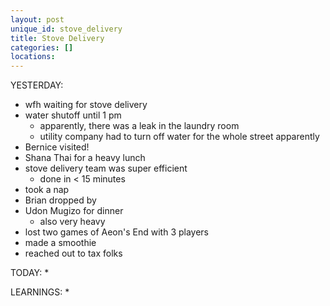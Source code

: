 ```yaml
---
layout: post
unique_id: stove_delivery
title: Stove Delivery
categories: []
locations: 
---
```


YESTERDAY:
* wfh waiting for stove delivery
* water shutoff until 1 pm
  * apparently, there was a leak in the laundry room
  * utility company had to turn off water for the whole street apparently
* Bernice visited!
* Shana Thai for a heavy lunch
* stove delivery team was super efficient
  * done in < 15 minutes
* took a nap
* Brian dropped by
* Udon Mugizo for dinner
  * also very heavy
* lost two games of Aeon's End with 3 players
* made a smoothie
* reached out to tax folks

TODAY:
* 

LEARNINGS:
* 

